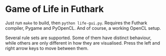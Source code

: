 Game of Life in Futhark
==

Just run `make` to build, then `python life-gui.py`.  Requires
the Futhark compiler, Pygame and PyOpenCL.  And of course, a working
OpenCL setup.

Several rule sets are supported.  Some of them have distinct
behaviour, while others are only different in how they are visualised.
Press the left and right arrow keys to move between them.
